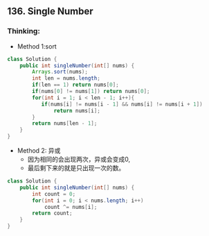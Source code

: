 ## 136. Single Number

### Thinking:
* Method 1:sort

```Java
class Solution {
    public int singleNumber(int[] nums) {
        Arrays.sort(nums);
        int len = nums.length;
        if(len == 1) return nums[0];
        if(nums[0] != nums[1]) return nums[0];
        for(int i = 1; i < len - 1; i++){
           if(nums[i] != nums[i - 1] && nums[i] != nums[i + 1])
               return nums[i];
        }
        return nums[len - 1];
    }
}
```

* Method 2: 异或
	* 因为相同的会出现两次，异或会变成0,
	* 最后剩下来的就是只出现一次的数。

```Java
class Solution {
    public int singleNumber(int[] nums) {
        int count = 0;
        for(int i = 0; i < nums.length; i++)
            count ^= nums[i];
        return count;
    }
}
```